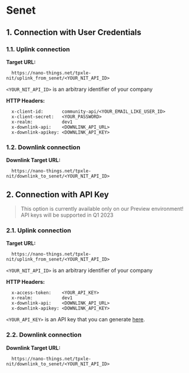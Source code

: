 # Senet

## 1. Connection with User Credentials

### 1.1. Uplink connection

**Target URL:**

```
  https://nano-things.net/tpxle-nit/uplink_from_senet/<YOUR_NIT_API_ID>
```

`<YOUR_NIT_API_ID>` is an arbitrary identifier of your company

**HTTP Headers:**

```
  x-client-id:       community-api/<YOUR_EMAIL_LIKE_USER_ID>
  x-client-secret:   <YOUR_PASSWORD>
  x-realm:           dev1
  x-downlink-api:    <DOWNLINK_API_URL>
  x-downlink-apikey: <DOWNLINK_API_KEY>
```

### 1.2. Downlink connection

**Downlink Target URL:**

```
  https://nano-things.net/tpxle-nit/downlink_to_senet/<YOUR_NIT_API_ID>
```

## 2. Connection with API Key

> This option is currently available only on our Preview environment!
> API keys will be supported in Q1 2023

### 2.1. Uplink connection

**Target URL:**

```
  https://nano-things.net/tpxle-nit/uplink_from_senet/<YOUR_NIT_API_ID>
```

`<YOUR_NIT_API_ID>` is an arbitrary identifier of your company

**HTTP Headers:**

```
  x-access-token:    <YOUR_API_KEY>
  x-realm:           dev1
  x-downlink-api:    <DOWNLINK_API_URL>
  x-downlink-apikey: <DOWNLINK_API_KEY>
```

`<YOUR_API_KEY>` is an API key that you can generate [here][1].

### 2.2. Downlink connection

**Downlink Target URL:**

```
  https://nano-things.net/tpxle-nit/downlink_to_senet/<YOUR_NIT_API_ID>
```

[1]: https://dx-api.thingpark.io/location-key-management/latest/swagger-ui/index.html?shortUrl=tpdx-location-key-management-api-contract.json
